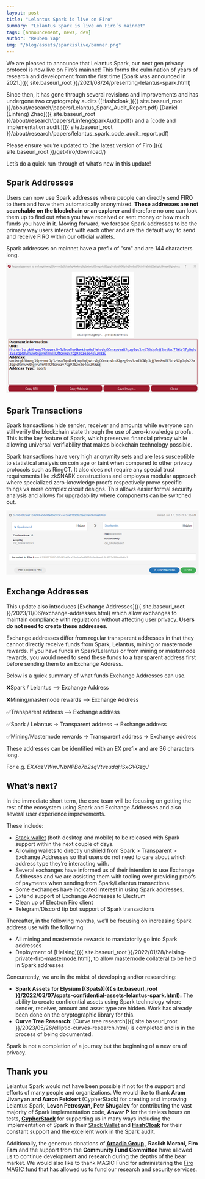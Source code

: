 ```yaml
---
layout: post
title: "Lelantus Spark is live on Firo"
summary: "Lelantus Spark is live on Firo’s mainnet"
tags: [announcement, news, dev]
author: "Reuben Yap"
img: "/blog/assets/sparkislive/banner.png"
---
```

We are pleased to announce that Lelantus Spark, our next gen privacy protocol is now live on Firo’s mainnet! This forms the culmination of years of research and development from the first time [Spark was announced in 2021.]({{ site.baseurl_root }}/2021/08/24/presenting-lelantus-spark.html)

Since then, it has gone through several revisions and improvements and has undergone two cryptography audits ([Hashcloak,]({{ site.baseurl_root }}/about/research/papers/Lelantus_Spark_Audit_Report.pdf) [Daniel (Linfeng) Zhao]({{ site.baseurl_root }}/about/research/papers/LinfengSparkAudit.pdf)) and a [code and implementation audit.]({{ site.baseurl_root }}/about/research/papers/lelantus_spark_code_audit_report.pdf)

Please ensure you’re updated to [the latest version of Firo.]({{ site.baseurl_root }}/get-firo/download/)

Let’s do a quick run-through of what’s new in this update!

## Spark Addresses 

Users can now use Spark addresses where people can directly send FIRO to them and have them automatically anonymized. **These addresses are not searchable on the blockchain or an explorer** and therefore no one can look them up to find out when you have received or sent money or how much funds you have in it. Moving forward, we foresee Spark addresses to be the primary way users interact with each other and are the default way to send and receive FIRO within our official wallets.

Spark addresses on mainnet have a prefix of "sm" and are 144 characters long.

![Spark address example](/blog/assets/sparkislive/sparkaddress.png)

## Spark Transactions

Spark transactions hide sender, receiver and amounts while everyone can still verify the blockchain state through the use of zero-knowledge proofs. This is the key feature of Spark, which preserves financial privacy while allowing universal verifiability that makes blockchain technology possible.

Spark transactions have very high anonymity sets and are less susceptible to statistical analysis on coin age or taint when compared to other privacy protocols such as RingCT. It also does not require any special trust requirements like zkSNARK constructions and employs a modular approach where specialized zero-knowledge proofs respectively prove specific things vs more complex circuit designs. This allows easier formal security analysis and allows for upgradability where components can be switched out.

![Spark transaction example on explorer](/blog/assets/sparkislive/sparktransaction.png)

## Exchange Addresses

This update also introduces [Exchange Addresses]({{ site.baseurl_root }}/2023/11/06/exchange-addresses.html) which allow exchanges to maintain compliance with regulations without affecting user privacy. **Users do not need to create these addresses.**

Exchange addresses differ from regular transparent addresses in that they cannot directly receive funds from Spark, Lelantus, mining or masternode rewards. If you have funds in Spark/Lelantus or from mining or masternode rewards, you would need to send these funds to a transparent address first before sending them to an Exchange Address.

Below is a quick summary of what funds Exchange Addresses can use.

❌Spark / Lelantus —> Exchange Address 

❌Mining/masternode rewards —> Exchange Address 

✅Transparent address —> Exchange address 

✅Spark / Lelantus → Transparent address → Exchange address 

✅Mining/Masternode rewards → Transparent address → Exchange address 

These addresses can be identified with an EX prefix and are 36 characters long. 

For e.g. _EXXazVWwJNbNPBo7b2sqVtveudqHSxGVGzgJ_


## What’s next?

In the immediate short term, the core team will be focusing on getting the rest of the ecosystem using Spark and Exchange Addresses and also several user experience improvements.

These include:
* [Stack wallet](https://stackwallet.com/) (both desktop and mobile) to be released with Spark support within the next couple of days.
* Allowing wallets to directly unshield from Spark > Transparent > Exchange Addresses so that users do not need to care about which address type they’re interacting with.
* Several exchanges have informed us of their intention to use Exchange Addresses and we are assisting them with tooling over providing proofs of payments when sending from Spark/Lelantus transactions.
* Some exchanges have indicated interest in using Spark addresses.
* Extend support of Exchange Addresses to Electrum
* Clean up of Electron Firo client
* Telegram/Discord tip bot support of Spark transactions

Thereafter, in the following months, we’ll be focusing on increasing Spark address use with the following:
* All mining and masternode rewards to mandatorily go into Spark addresses
* Deployment of [Helsing]({{ site.baseurl_root }}/2022/01/28/helsing-private-firo-masternode.html), to allow masternode collateral to be held in Spark addresses

Concurrently, we are in the midst of developing and/or researching:
* **Spark Assets for Elysium [(Spats)]({{ site.baseurl_root }}/2022/03/07/spats-confidential-assets-lelantus-spark.html):** The ability to create confidential assets using Spark technology where sender, receiver, amount and asset type are hidden. Work has already been done on the cryptographic library for this.
* **Curve Tree Research:** [Curve tree research]({{ site.baseurl_root }}/2023/05/26/elliptic-curves-research.html) is completed and is in the process of being documented.

Spark is not a completion of a journey but the beginning of a new era of privacy.

## Thank you

Lelantus Spark would not have been possible if not for the support and efforts of many people and organizations. We would like to thank **Aram Jivanyan and Aaron Feickert** (CypherStack) for creating and improving Lelantus Spark, **Levon Petrosyan, Petr Shugalev** for contributing the vast majority of Spark implementation code, **Anwar P** for the tireless hours on tests, [**CypherStack**](https://cypherstack.com/) for supporting us in many ways including the implementation of Spark in their [Stack Wallet](https://stackwallet.com/) and [**HashCloak**](https://hashcloak.com/) for their constant support and the excellent work in the Spark audit.

Additionally, the generous donations of **[Arcadia Group](https://arcadia.agency/) , Rasikh Morani, Firo Fam** and the support from the **Community Fund Committee** have allowed us to continue development and research during the depths of the bear market. We would also like to thank MAGIC Fund for administering the [Firo MAGIC fund](https://magicgrants.org/funds/firo/) that has allowed us to fund our research and security services.  












